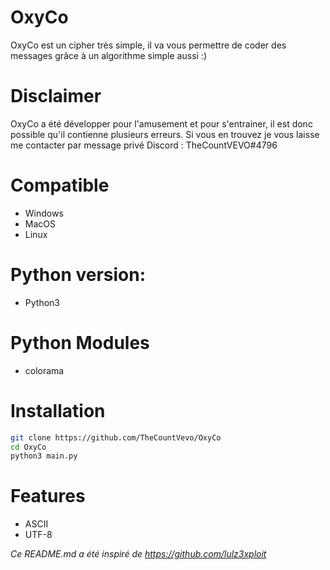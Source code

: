 OxyCo
=

OxyCo est un cipher très simple, il va vous permettre de coder des messages grâce à un algorithme simple aussi :)

Disclaimer
=
OxyCo a été développer pour l'amusement et pour s'entrainer, il est donc possible qu'il contienne plusieurs erreurs. Si vous en trouvez je vous laisse me contacter par message privé Discord : TheCountVEVO#4796

Compatible
=
- Windows
- MacOS
- Linux

Python version:
=
- Python3

Python Modules
=
- colorama

Installation
=
```Bash
git clone https://github.com/TheCountVevo/OxyCo
cd OxyCo
python3 main.py
```
Features
=
 - ASCII
 - UTF-8

*Ce README.md a été inspiré de https://github.com/lulz3xploit*
